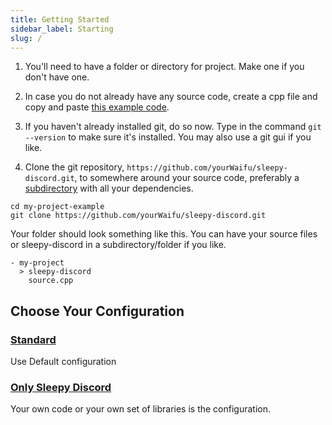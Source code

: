 ```yaml
---
title: Getting Started
sidebar_label: Starting
slug: /
---
```


 1. You'll need to have a folder or directory for project. Make one if you don't have one.

 2. In case you do not already have any source code, create a cpp file and copy and paste [this example code](https://github.com/yourWaifu/sleepy-discord/blob/master/examples/hello/example0.cpp).

 3. If you haven't already installed git, do so now. Type in the command ``git --version`` to make sure it's installed. You may also use a git gui if you like.

 4. Clone the git repository, ``https://github.com/yourWaifu/sleepy-discord.git``, to somewhere around your source code, preferably a [subdirectory](https://en.wikipedia.org/wiki/Directory_(computing)) with all your dependencies.

```shell
cd my-project-example
git clone https://github.com/yourWaifu/sleepy-discord.git
```

Your folder should look something like this. You can have your source files or sleepy-discord in a subdirectory/folder if you like.

```shell
- my-project
  > sleepy-discord
    source.cpp
```

## Choose Your Configuration

### [Standard](setup-standard)
Use Default configuration

### [Only Sleepy Discord](only-sleepy-discord)
Your own code or your own set of libraries is the configuration.
